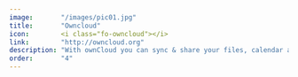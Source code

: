 ```yaml
---
image:       "/images/pic01.jpg"
title:       "Owncloud"
icon:        <i class="fo-owncloud"></i>
link:        "http://owncloud.org"
description: "With ownCloud you can sync & share your files, calendar and more."
order:       "4"
---
```

